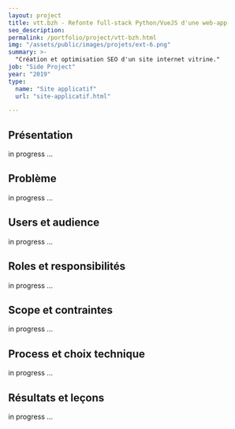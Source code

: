 ```yaml
---
layout: project
title: vtt.bzh - Refonte full-stack Python/VueJS d'une web-app
seo_description:
permalink: /portfolio/project/vtt-bzh.html
img: "/assets/public/images/projets/ext-6.png"
summary: >-
  "Création et optimisation SEO d'un site internet vitrine."
job: "Side Project"
year: "2019"
type: 
  name: "Site applicatif"
  url: "site-applicatif.html"

---
```

## Présentation
in progress ...

## Problème
in progress ...

## Users et audience
in progress ...

## Roles et responsibilités
in progress ...

## Scope et contraintes
in progress ...

## Process et choix technique
in progress ...

## Résultats et leçons
in progress ...
